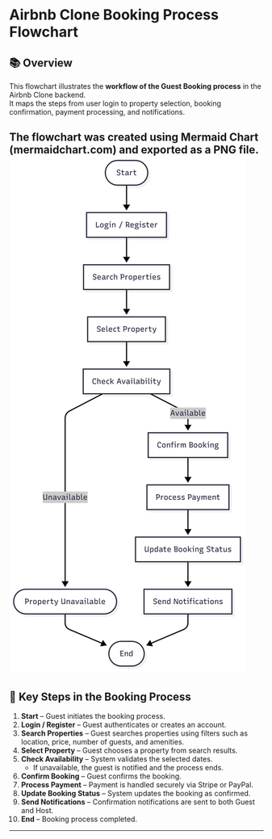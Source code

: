# Airbnb Clone Booking Process Flowchart

## 📚 Overview
This flowchart illustrates the **workflow of the Guest Booking process** in the Airbnb Clone backend.  
It maps the steps from user login to property selection, booking confirmation, payment processing, and notifications.

The flowchart was created using **Mermaid Chart (mermaidchart.com)** and exported as a PNG file.
![Airbnb Clone Booking Flowchart](data-flow-diagram.png)
---

## 🔹 Key Steps in the Booking Process
1. **Start** – Guest initiates the booking process.  
2. **Login / Register** – Guest authenticates or creates an account.  
3. **Search Properties** – Guest searches properties using filters such as location, price, number of guests, and amenities.  
4. **Select Property** – Guest chooses a property from search results.  
5. **Check Availability** – System validates the selected dates.  
   - If unavailable, the guest is notified and the process ends.  
6. **Confirm Booking** – Guest confirms the booking.  
7. **Process Payment** – Payment is handled securely via Stripe or PayPal.  
8. **Update Booking Status** – System updates the booking as confirmed.  
9. **Send Notifications** – Confirmation notifications are sent to both Guest and Host.  
10. **End** – Booking process completed.

---



